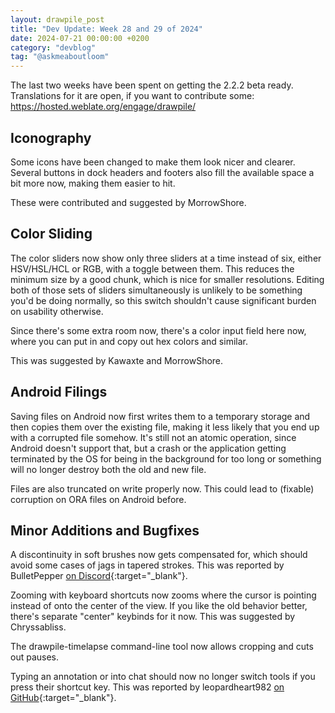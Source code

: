 ```yaml
---
layout: drawpile_post
title: "Dev Update: Week 28 and 29 of 2024"
date: 2024-07-21 00:00:00 +0200
category: "devblog"
tag: "@askmeaboutloom"
---
```


The last two weeks have been spent on getting the 2.2.2 beta ready. Translations for it are open, if you want to contribute some: <https://hosted.weblate.org/engage/drawpile/>

## Iconography

Some icons have been changed to make them look nicer and clearer. Several buttons in dock headers and footers also fill the available space a bit more now, making them easier to hit.

These were contributed and suggested by MorrowShore.

## Color Sliding

The color sliders now show only three sliders at a time instead of six, either HSV/HSL/HCL or RGB, with a toggle between them. This reduces the minimum size by a good chunk, which is nice for smaller resolutions. Editing both of those sets of sliders simultaneously is unlikely to be something you'd be doing normally, so this switch shouldn't cause significant burden on usability otherwise.

Since there's some extra room now, there's a color input field here now, where you can put in and copy out hex colors and similar.

This was suggested by Kawaxte and MorrowShore.

## Android Filings

Saving files on Android now first writes them to a temporary storage and then copies them over the existing file, making it less likely that you end up with a corrupted file somehow. It's still not an atomic operation, since Android doesn't support that, but a crash or the application getting terminated by the OS for being in the background for too long or something will no longer destroy both the old and new file.

Files are also truncated on write properly now. This could lead to (fixable) corruption on ORA files on Android before.

## Minor Additions and Bugfixes

A discontinuity in soft brushes now gets compensated for, which should avoid some cases of jags in tapered strokes. This was reported by BulletPepper [on Discord](https://drawpile.net/discord/){:target="_blank"}.

Zooming with keyboard shortcuts now zooms where the cursor is pointing instead of onto the center of the view. If you like the old behavior better, there's separate "center" keybinds for it now. This was suggested by Chryssabliss.

The drawpile-timelapse command-line tool now allows cropping and cuts out pauses.

Typing an annotation or into chat should now no longer switch tools if you press their shortcut key. This was reported by leopardheart982 [on GitHub](https://github.com/drawpile/Drawpile/issues/962){:target="_blank"}.
